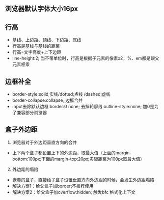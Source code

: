 ﻿## 浏览器默认字体大小16px
## 行高
- 基线、上边距、顶线、下边距、底线
- 行高是基线与基线的距离
- 行高=文字高度+上下边距
- line-height:2; 当不带单位时，行高是根据子元素的像素x2，%、em都是跟父元素相乘
## 边框补全
- border-style:solid;实线/dotted;点线 /dashed;虚线	
- border-collapse:collapse; 边框合并
- input去除默认边框 border:0 none; 去掉轮廓线 outline-style:none; 加0是为了兼容部分浏览器
## 盒子外边距
1. 浏览器对于外边距垂直方向的合并
- 上下两个盒子都设置上下的外边距，取最大值（上面的margin-bottom:100px;下面的margin-top:20px;实际距离为100px取最大值）
2. 外边距的塌陷
- 嵌套的盒子，直接给子盒子设置垂直方向外边距的时候，会发生外边距塌陷
- 解决方案1：给父盒子加border;不推荐使用
- 解决方案2：给父盒子加overflow:hidden; 触发bfc 格式化上下文